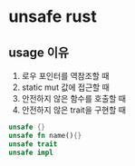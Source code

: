 # unsafe rust

## usage 이유

1. 로우 포인터를 역참조할 때
2. static mut 값에 접근할 때
3. 안전하지 않은 함수를 호출할 때
4. 안전하지 않은 trait을 구현할 때

```rs
unsafe {}
unsafe fn name(){}
unsafe trait
unsafe impl
```
